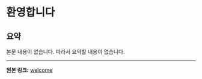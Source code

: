 # 환영합니다

## 요약
본문 내용이 없습니다.  따라서 요약할 내용이 없습니다.

---

**원본 링크:** [welcome](https://www.thekurzweillibrary.com/welcome)
